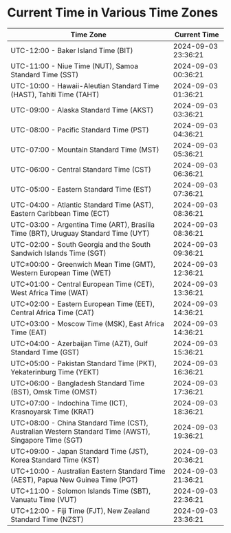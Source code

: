 # Current Time in Various Time Zones

| Time Zone | Current Time |
|-----------|--------------|
| UTC-12:00 - Baker Island Time (BIT) | 2024-09-03 23:36:21 |
| UTC-11:00 - Niue Time (NUT), Samoa Standard Time (SST) | 2024-09-03 00:36:21 |
| UTC-10:00 - Hawaii-Aleutian Standard Time (HAST), Tahiti Time (TAHT) | 2024-09-03 01:36:21 |
| UTC-09:00 - Alaska Standard Time (AKST) | 2024-09-03 03:36:21 |
| UTC-08:00 - Pacific Standard Time (PST) | 2024-09-03 04:36:21 |
| UTC-07:00 - Mountain Standard Time (MST) | 2024-09-03 05:36:21 |
| UTC-06:00 - Central Standard Time (CST) | 2024-09-03 06:36:21 |
| UTC-05:00 - Eastern Standard Time (EST) | 2024-09-03 07:36:21 |
| UTC-04:00 - Atlantic Standard Time (AST), Eastern Caribbean Time (ECT) | 2024-09-03 08:36:21 |
| UTC-03:00 - Argentina Time (ART), Brasília Time (BRT), Uruguay Standard Time (UYT) | 2024-09-03 08:36:21 |
| UTC-02:00 - South Georgia and the South Sandwich Islands Time (SGT) | 2024-09-03 09:36:21 |
| UTC±00:00 - Greenwich Mean Time (GMT), Western European Time (WET) | 2024-09-03 12:36:21 |
| UTC+01:00 - Central European Time (CET), West Africa Time (WAT) | 2024-09-03 13:36:21 |
| UTC+02:00 - Eastern European Time (EET), Central Africa Time (CAT) | 2024-09-03 14:36:21 |
| UTC+03:00 - Moscow Time (MSK), East Africa Time (EAT) | 2024-09-03 14:36:21 |
| UTC+04:00 - Azerbaijan Time (AZT), Gulf Standard Time (GST) | 2024-09-03 15:36:21 |
| UTC+05:00 - Pakistan Standard Time (PKT), Yekaterinburg Time (YEKT) | 2024-09-03 16:36:21 |
| UTC+06:00 - Bangladesh Standard Time (BST), Omsk Time (OMST) | 2024-09-03 17:36:21 |
| UTC+07:00 - Indochina Time (ICT), Krasnoyarsk Time (KRAT) | 2024-09-03 18:36:21 |
| UTC+08:00 - China Standard Time (CST), Australian Western Standard Time (AWST), Singapore Time (SGT) | 2024-09-03 19:36:21 |
| UTC+09:00 - Japan Standard Time (JST), Korea Standard Time (KST) | 2024-09-03 20:36:21 |
| UTC+10:00 - Australian Eastern Standard Time (AEST), Papua New Guinea Time (PGT) | 2024-09-03 21:36:21 |
| UTC+11:00 - Solomon Islands Time (SBT), Vanuatu Time (VUT) | 2024-09-03 22:36:21 |
| UTC+12:00 - Fiji Time (FJT), New Zealand Standard Time (NZST) | 2024-09-03 23:36:21 |
